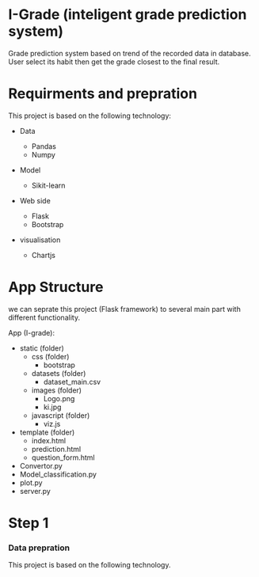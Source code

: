 # I-Grade (inteligent grade prediction system)
Grade prediction system based on trend of the recorded data in database. User select its habit then get the grade closest to the final result.

# Requirments and prepration
This project is based on the following technology:
* Data
  + Pandas
  + Numpy
  
* Model
  + Sikit-learn
  
* Web side
  + Flask
  + Bootstrap

* visualisation
  + Chartjs

# App Structure
we can seprate this project (Flask framework) to several main part with different functionality.

App (I-grade):
  + static (folder)
    + css (folder)
      + bootstrap
    + datasets (folder)
      + dataset_main.csv
    + images (folder)
      + Logo.png
      + ki.jpg
    + javascript (folder)
      + viz.js
  + template (folder)
    + index.html
    + prediction.html
    + question_form.html
  + Convertor.py
  + Model_classification.py
  + plot.py
  + server.py
  

# Step 1
### Data prepration
This project is based on the following technology.
